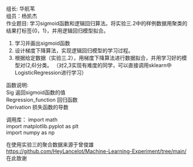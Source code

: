 组长: 华航苇  
组员：杨凯杰  
作业题目: 学习sigmoid函数和逻辑回归算法。将实验三.2中的样例数据用聚类的结果打标签{0，1}，并用逻辑回归模型拟合。
1. 学习并画出sigmoid函数
2. 设计梯度下降算法，实现逻辑回归模型的学习过程。
3. 根据给定数据（实验三.2），用梯度下降算法进行数据拟合，并用学习好的模型对(2,6)分类。
（对2,3实现有难度的同学，可以直接调用sklearn中LogisticRegression进行学习）  

函数说明:  
	Sig  返回sigmoid函数的值  
	Regression_function 回归函数    
	Derivation 损失函数的导数  
	
调用库：
import math    
import matplotlib.pyplot as plt  
import numpy as np   

在使用实验三的聚合数据来源于曾俊雄  
https://github.com/HeyLancelot/Machine-Learning-Experiment/tree/main/  
在此致谢
